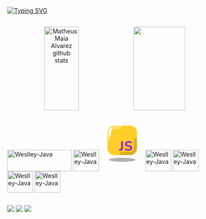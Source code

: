 [![Typing SVG](https://readme-typing-svg.herokuapp.com/?color=00bfbf&size=35&center=true&vCenter=true&width=1000&lines=Olá,+meu+nome+é+Weslley+Santos!;Be+Welcome!+:%29)](https://git.io/typing-svg)
##
<div align="center">  
  <img width="40%" height="195px" src="https://github-readme-stats.vercel.app/api?username=WeslleySantosln&show_icons=true&count_private=true&hide_border=true&title_color=00bfbf&icon_color=00bfbf&text_color=c9d1d9&bg_color=0d1117" alt="Matheus Maia Alvarez github stats" /> 
  <img width="49%" height="195px" src="https://github-readme-stats.vercel.app/api/top-langs/?username=WeslleySantosln&layout=compact&hide_border=true&title_color=00bfbf&text_color=00bfbf&bg_color=0d1117" />

</div>

<div style="display: inline_block"><br>
<img align="center" alt="Weslley-Java" height="50" width="150" src="https://img.shields.io/badge/-microsoft_office-0D1117?style=for-the-badge&logo=microsoft-office&labelColor=0D1117"/>
<img align="center" alt="Weslley-Java" height="50" width="60" src="https://cdn.jsdelivr.net/gh/devicons/devicon/icons/thealgorithms/thealgorithms-original-wordmark.svg"/>
<svg xmlns="http://www.w3.org/2000/svg" x="0px" y="0px" width="100" height="100" viewBox="0 0 64 64">
<ellipse cx="32" cy="61" opacity=".3" rx="20" ry="3"></ellipse><path fill="#ffce29" d="M54,20v24c0,2.25-0.74,4.32-2,5.99V50c-1.69,2.24-4.29,3.75-7.25,3.97C44.51,53.99,44.25,54,44,54 H20c-5.52,0-10-4.48-10-10V20c0-0.25,0.01-0.51,0.03-0.75c0.22-2.96,1.73-5.56,3.97-7.25h0.01c1.67-1.26,3.74-2,5.99-2h24 C49.52,10,54,14.48,54,20z"></path><path fill="#fff" d="M14.01,12H14c-2.24,1.69-3.75,4.29-3.97,7.25C10.01,19.49,10,19.75,10,20v12 c2.761,0,5-2.239,5-5v-7c0-0.108,0.003-0.221,0.017-0.38c0.102-1.375,0.778-2.65,1.862-3.525c0.048-0.033,0.095-0.068,0.142-0.103 C17.881,15.343,18.911,15,20,15h6c2.761,0,5-2.239,5-5H20C17.75,10,15.68,10.74,14.01,12z" opacity=".3"></path><path d="M54,44V28c-2.761,0-5,2.238-5,5v11c0,2.757-2.243,5-5,5H33c-2.761,0-5,2.238-5,5h16 C49.523,54,54,49.523,54,44z" opacity=".15"></path><path fill="none" stroke="#fff" stroke-linecap="round" stroke-linejoin="round" stroke-miterlimit="10" stroke-width="3" d="M13.5,23.5V20c0-0.153,0.005-0.312,0.018-0.459c0.135-1.809,1.003-3.46,2.396-4.594l0.204-0.152"></path><g><path fill="#9c34c2" d="M28.441,47.566c-0.453,0.013-0.807-0.106-1.061-0.36c-0.253-0.253-0.38-0.58-0.38-0.981 c0-0.306,0.09-0.574,0.271-0.802c0.179-0.227,0.443-0.352,0.791-0.38l0.58-0.041c1.069-0.065,1.602-0.628,1.602-1.682v-8.632 c0-0.507,0.134-0.898,0.401-1.172c0.267-0.274,0.647-0.411,1.143-0.411c1.04,0,1.561,0.528,1.561,1.583v8.593 c0,2.657-1.402,4.072-4.207,4.246L28.441,47.566z"></path><path fill="#9c34c2" d="M41.219,47.626c-0.854,0-1.71-0.093-2.564-0.28c-0.854-0.186-1.596-0.46-2.223-0.821 c-0.373-0.2-0.608-0.469-0.701-0.81c-0.093-0.341-0.073-0.672,0.06-0.993c0.134-0.319,0.347-0.546,0.641-0.68 c0.293-0.134,0.647-0.101,1.061,0.099c0.535,0.308,1.13,0.535,1.783,0.681c0.654,0.147,1.302,0.22,1.943,0.22 c0.962,0,1.653-0.15,2.073-0.45c0.421-0.302,0.631-0.678,0.631-1.133c0-0.386-0.147-0.694-0.44-0.921 c-0.295-0.227-0.808-0.421-1.544-0.58l-2.262-0.481c-2.523-0.535-3.786-1.843-3.786-3.926c0-0.893,0.241-1.679,0.722-2.354 c0.481-0.673,1.151-1.198,2.013-1.571c0.861-0.373,1.858-0.561,2.994-0.561c0.747,0,1.482,0.09,2.202,0.271 c0.722,0.179,1.356,0.443,1.904,0.791c0.333,0.2,0.541,0.461,0.621,0.781c0.08,0.321,0.057,0.628-0.07,0.923 c-0.127,0.293-0.341,0.5-0.641,0.619c-0.302,0.121-0.672,0.075-1.112-0.14c-0.442-0.227-0.91-0.393-1.403-0.5 c-0.494-0.106-1.001-0.16-1.522-0.16c-0.841,0-1.491,0.163-1.953,0.491c-0.46,0.328-0.691,0.751-0.691,1.271 c0,0.388,0.14,0.701,0.422,0.942c0.28,0.24,0.768,0.434,1.462,0.58l2.262,0.481c2.59,0.561,3.886,1.83,3.886,3.806 c0,0.88-0.238,1.653-0.711,2.313c-0.474,0.662-1.143,1.175-2.003,1.542C43.413,47.442,42.395,47.626,41.219,47.626z"></path></g>
</svg>
<img align="center" alt="Weslley-Java" height="50" width="60" src="https://cdn.jsdelivr.net/gh/devicons/devicon/icons/java/java-original-wordmark.svg" />
<img align="center" alt="Weslley-Java" height="50" width="60" src="https://cdn.jsdelivr.net/gh/devicons/devicon/icons/java/java-original-wordmark.svg" />
<img align="center" alt="Weslley-Java" height="50" width="60" src="https://cdn.jsdelivr.net/gh/devicons/devicon/icons/java/java-original-wordmark.svg" />
<img align="center" alt="Weslley-Java" height="50" width="60" src="https://cdn.jsdelivr.net/gh/devicons/devicon/icons/java/java-original-wordmark.svg" />
  
</div>

##

<div> 
<a href="https://www.youtube.com/channel/UCn-RMy79dR25JthMY1Wrd_w/featured" target="_blank" rel=”noopener”><img src="https://img.shields.io/badge/YouTube-FF0000?style=for-the-badge&logo=youtube&logoColor=white"></a>
<a href="https://www.instagram.com/weslleysantosln" target="_blank" rel=”noopener”><img src="https://img.shields.io/badge/-Instagram-%23E4405F?style=for-the-badge&logo=instagram&logoColor=white" target="_blank"></a>
<a href="https://www.linkedin.com/in/weslley-santos-08aaa2239/" target="_blank" rel=”noopener”><img src="https://img.shields.io/badge/-LinkedIn-%230077B5?style=for-the-badge&logo=linkedin&logoColor=white" target="_blank"></a>  
</div>
